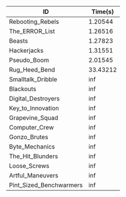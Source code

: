 |ID|Time(s)|
|-|-|
|Rebooting_Rebels|1.20544|
|The_ERROR_List|1.26516|
|Beasts|1.27823|
|Hackerjacks|1.31551|
|Pseudo_Boom|2.01545|
|Rug_Heed_Bend|33.43212|
|Smalltalk_Dribble|inf|
|Blackouts|inf|
|Digital_Destroyers|inf|
|Key_to_Innovation|inf|
|Grapevine_Squad|inf|
|Computer_Crew|inf|
|Gonzo_Brutes|inf|
|Byte_Mechanics|inf|
|The_Hit_Blunders|inf|
|Loose_Screws|inf|
|Artful_Maneuvers|inf|
|Pint_Sized_Benchwarmers|inf|

